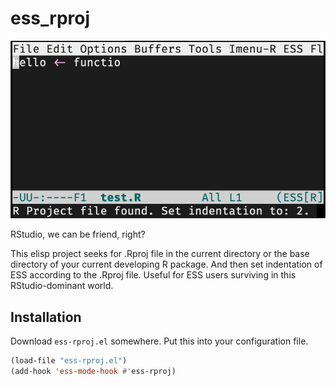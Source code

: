 # ess_rproj

![](ess_rproj.png)

RStudio, we can be friend, right?

This elisp project seeks for .Rproj file in the current directory or the base directory of your current developing R package. And then set indentation of ESS according to the .Rproj file. Useful for ESS users surviving in this RStudio-dominant world.

## Installation

Download `ess-rproj.el` somewhere. Put this into your configuration file.

```lisp
(load-file "ess-rproj.el")
(add-hook 'ess-mode-hook #'ess-rproj)
```

